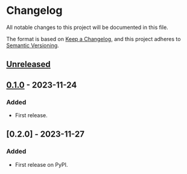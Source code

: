 # Changelog
All notable changes to this project will be documented in this file.

The format is based on [Keep a Changelog](https://keepachangelog.com/en/1.0.0/),
and this project adheres to [Semantic Versioning](https://semver.org/spec/v2.0.0.html).


## [Unreleased]

## [0.1.0] - 2023-11-24
### Added
- First release.
## [0.2.0] - 2023-11-27
### Added
- First release on PyPI.

[Unreleased]: https://github.com/Giacomo-Antonioli/qimp/compare/v0.1.0...HEAD
[0.1.0]: https://github.com/Giacomo-Antonioli/qimp/compare/releases/tag/v0.1.0
